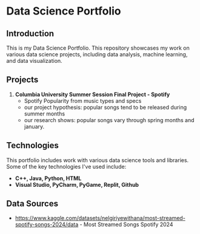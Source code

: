 # Data Science Portfolio
## Introduction
This is my Data Science Portfolio. This repository showcases my work on various data science projects, including data analysis, machine learning, and data visualization.

## Projects

 1. **Columbia University Summer Session Final Project - Spotify**
     - Spotify Popularity from music types and specs
     - our project hypothesis: popular songs tend to be released during summer months
     - our research shows: popular songs vary through spring months and january.

## Technologies
This portfolio includes work with various data science tools and libraries. Some of the key technologies I've used include:

 -  **C++, Java, Python, HTML**
 -  **Visual Studio, PyCharm, PyGame, Replit, Github**

## Data Sources

 - https://www.kaggle.com/datasets/nelgiriyewithana/most-streamed-spotify-songs-2024/data - Most Streamed Songs Spotify 2024
